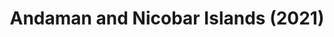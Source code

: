 ---
layout: photos
title: Andaman and Nicobar Islands (2021)
camera: Fujifilm X100F
images: 
  - https://photos.danishpraka.sh/Andaman/Kb53rjHNrRI.webp
  - https://photos.danishpraka.sh/Andaman/spY5MWq49SI.webp
  - https://photos.danishpraka.sh/Andaman/RpLl85myJYo.webp
---